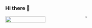 ### Hi there 👋

<!--
**domuserk/domuserk** is a ✨ _special_ ✨ repository because its `README.md` (this file) appears on your GitHub profile.

Here are some ideas to get you started:

- 🔭 I’m currently working on ...
- 🌱 I’m currently learning ...
- 👯 I’m looking to collaborate on ...
- 🤔 I’m looking for help with ...
- 💬 Ask me about ...
- 📫 How to reach me: ...
- 😄 Pronouns: ...
- ⚡ Fun fact: ...
-->

<!-- [Anurag's GitHub stats](https://github-readme-stats.vercel.app/api?username=domuserk&show_icons=true&count_private=true -->
<!-- [![willianrod's wakatime stats](https://github-readme-stats.vercel.app/api/wakatime?username=willianrod)](https://github.com/domuserk/domuserk) -->
<!-- [![Readme Card](https://github-readme-stats.vercel.app/api/pin/?username=domuserk&repo=MovieDb)](https://github.com/domuserk/moviedb -->
<div style="display: flex;">
<img width="50%" src="https://github-readme-stats.vercel.app/api?username=domuserk&show_icons=true&count_private=true"/>
<a href="https://github.com/domuserk/moviedb">
<img width="50%"src="https://github-readme-stats.vercel.app/api/pin/?username=domuserk&repo=MovieDb" />
</a>
</div>
<!--<a href="https://github.com/anuraghazra/github-readme-stats">
  <img align="center" src="https://github-readme-stats.vercel.app/api/pin/?username=domuserk&repo=MovieDb" />
</a>-->
